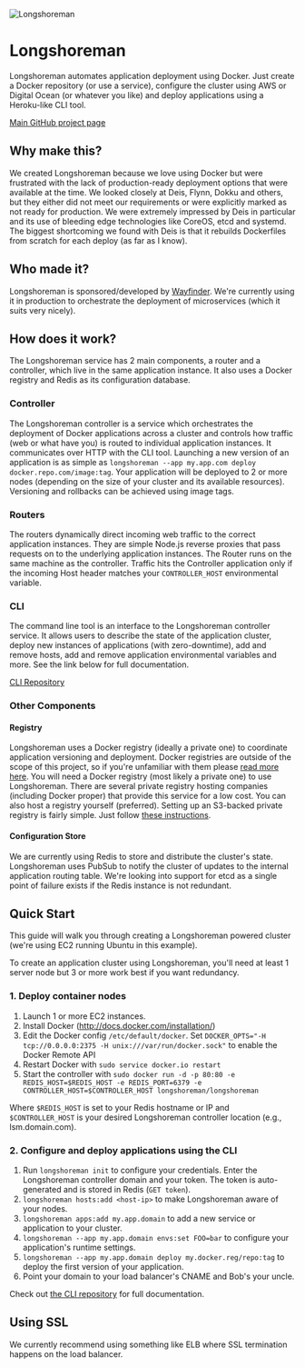 ![Longshoreman](http://i.imgur.com/4vkVHdI.png)

# Longshoreman

Longshoreman automates application deployment using Docker. Just create a Docker repository (or use a service), configure the cluster using AWS or Digital Ocean (or whatever you like) and deploy applications using a Heroku-like CLI tool.

[Main GitHub project page](https://github.com/longshoreman)

## Why make this?

We created Longshoreman because we love using Docker but were frustrated with the lack of production-ready deployment options that were available at the time. We looked closely at Deis, Flynn, Dokku and others, but they either did not meet our requirements or were explicitly marked as not ready for production. We were extremely impressed by Deis in particular and its use of bleeding edge technologies like CoreOS, etcd and systemd. The biggest shortcoming we found with Deis is that it rebuilds
Dockerfiles from scratch for each deploy (as far as I know).

## Who made it?

Longshoreman is sponsored/developed by [Wayfinder](http://wayfinder.co). We're currently using it in production to orchestrate the deployment of microservices (which it suits very nicely).

## How does it work?

The Longshoreman service has 2 main components, a router and a controller, which live in the same application instance. It also uses a Docker registry and Redis as its configuration database.

### Controller

The Longshoreman controller is a service which orchestrates the deployment of Docker applications across a cluster and controls how traffic (web or what have you) is routed to individual application instances. It communicates over HTTP with the CLI tool. Launching a new version of an application is as simple as `longshoreman --app my.app.com deploy docker.repo.com/image:tag`. Your application will be deployed to 2 or more nodes (depending on the size of your cluster and its available resources). Versioning and rollbacks can be achieved using image tags.

### Routers

The routers dynamically direct incoming web traffic to the correct application instances. They are simple Node.js reverse proxies that pass requests on to the underlying application instances. The Router runs on the same machine as the controller. Traffic hits the Controller application only if the incoming Host header matches your `CONTROLLER_HOST` environmental variable.

### CLI

The command line tool is an interface to the Longshoreman controller service. It allows users to describe the state of the application cluster, deploy new instances of applications (with zero-downtime), add and remove hosts, add and remove application environmental variables and more. See the link below for full documentation.

[CLI Repository](https://github.com/longshoreman/cli)

### Other Components

#### Registry

Longshoreman uses a Docker registry (ideally a private one) to coordinate application versioning and deployment. Docker registries are outside of the scope of this project, so if you're unfamiliar with them please [read more here](https://github.com/dotcloud/docker-registry). You will need a Docker registry (most likely a private one) to use Longshoreman. There are several private registry hosting
companies (including Docker proper) that provide this service for a low cost. You can also host a registry yourself (preferred). Setting up an S3-backed private registry is fairly simple. Just follow [these instructions](https://github.com/dotcloud/docker-registry).

#### Configuration Store

We are currently using Redis to store and distribute the cluster's state. Longshoreman uses PubSub to notify the cluster of updates to the internal application routing table. We're looking into support for etcd as a single point of failure exists if the Redis instance is not redundant.

## Quick Start

This guide will walk you through creating a Longshoreman powered cluster (we're using EC2 running Ubuntu in this example).

To create an application cluster using Longshoreman, you'll need at least 1 server node but 3 or more work best if you want redundancy.  

### 1. Deploy container nodes

1. Launch 1 or more EC2 instances.
1. Install Docker (http://docs.docker.com/installation/)
1. Edit the Docker config `/etc/default/docker`. Set `DOCKER_OPTS="-H tcp://0.0.0.0:2375 -H unix:///var/run/docker.sock"` to enable the Docker Remote API
1. Restart Docker with `sudo service docker.io restart`
1. Start the controller with `sudo docker run -d -p 80:80 -e REDIS_HOST=$REDIS_HOST -e REDIS_PORT=6379 -e CONTROLLER_HOST=$CONTROLLER_HOST longshoreman/longshoreman`

Where `$REDIS_HOST` is set to your Redis hostname or IP and `$CONTROLLER_HOST` is your desired Longshoreman controller location (e.g., lsm.domain.com).

### 2. Configure and deploy applications using the CLI

1. Run `longshoreman init` to configure your credentials. Enter the Longshoreman controller domain and your token. The token is auto-generated and is stored in Redis (`GET token`).
1. `longshoreman hosts:add <host-ip>` to make Longshoreman aware of your nodes.
1. `longshoreman apps:add my.app.domain` to add a new service or application to your cluster.
1. `longshoreman --app my.app.domain envs:set FOO=bar` to configure your application's runtime settings.
1. `longshoreman --app my.app.domain deploy my.docker.reg/repo:tag` to deploy the first version of your application.
1. Point your domain to your load balancer's CNAME and Bob's your uncle.

Check out [the CLI repository](https://github.com/longshoreman/cli) for full documentation.

## Using SSL

We currently recommend using something like ELB where SSL termination happens on the load balancer.
